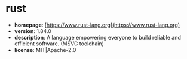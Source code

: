# rust

- **homepage**: [https://www.rust-lang.org](https://www.rust-lang.org)
- **version**: 1.84.0
- **description**: A language empowering everyone to build reliable and efficient software. (MSVC toolchain)
- **license**: MIT|Apache-2.0


